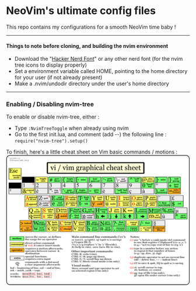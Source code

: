# NeoVim's ultimate config files

 This repo contains my configurations for a smooth NeoVim time baby !
 
----------------------------------

#### Things to note before cloning, and building the nvim environment

- Download the "[Hacker Nerd Font](https://www.nerdfonts.com/font-downloads)" or any other nerd font (for the nvim tree icons to display  properly)
- Set a environment variable called HOME, pointing to the home directory for your user (if not already present)
- Make a .nvim/undodir directory under the user's home directory

----------------------------------

### Enabling / Disabling nvim-tree

To enable or disable nvim-tree, either :
- Type `:NvimTreeToggle` when already using nvim
- Go to the first init.lua, and comment (add --) the following line :
`require("nvim-tree").setup()`

To finish, here's a little cheat sheet on Vim basic commands / motions :
![Great cheat sheet](/assets/images/cheat-sheet.png)

